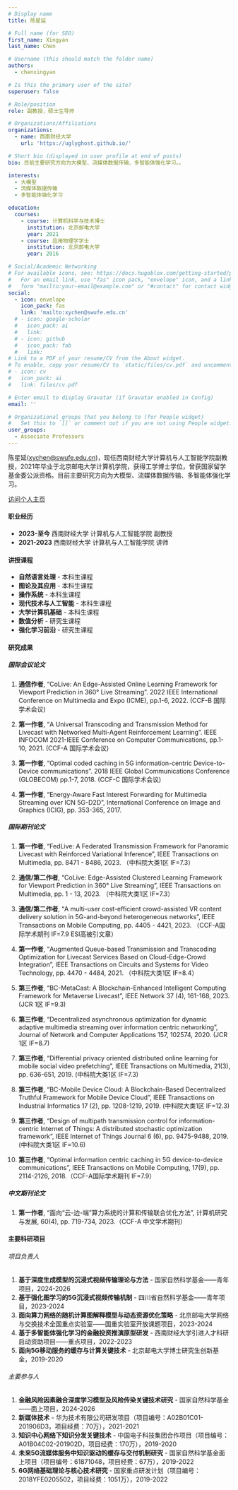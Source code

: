 ```yaml
---
# Display name
title: 陈星延

# Full name (for SEO)
first_name: Xingyan
last_name: Chen

# Username (this should match the folder name)
authors:
  - chenxingyan

# Is this the primary user of the site?
superuser: false

# Role/position
role: 副教授，硕士生导师

# Organizations/Affiliations
organizations:
  - name: 西南财经大学
    url: 'https://uglyghost.github.io/'

# Short bio (displayed in user profile at end of posts)
bio: 目前主要研究方向为大模型、流媒体数据传输、多智能体强化学习。。

interests:
  - 大模型
  - 流媒体数据传输
  - 多智能体强化学习

education:
  courses:
    - course: 计算机科学与技术博士
      institution: 北京邮电大学
      year: 2021
    - course: 应用物理学学士
      institution: 北京邮电大学
      year: 2016

# Social/Academic Networking
# For available icons, see: https://docs.hugoblox.com/getting-started/page-builder/#icons
#   For an email link, use "fas" icon pack, "envelope" icon, and a link in the
#   form "mailto:your-email@example.com" or "#contact" for contact widget.
social:
  - icon: envelope
    icon_pack: fas
    link: 'mailto:xychen@swufe.edu.cn'
  # - icon: google-scholar
  #   icon_pack: ai
  #   link: 
  # - icon: github
  #   icon_pack: fab
  #   link: 
# Link to a PDF of your resume/CV from the About widget.
# To enable, copy your resume/CV to `static/files/cv.pdf` and uncomment the lines below.
# - icon: cv
#   icon_pack: ai
#   link: files/cv.pdf

# Enter email to display Gravatar (if Gravatar enabled in Config)
email: ''

# Organizational groups that you belong to (for People widget)
#   Set this to `[]` or comment out if you are not using People widget.
user_groups:
  - Associate Professors
---
```


陈星延(xychen@swufe.edu.cn)，现任西南财经大学计算机与人工智能学院副教授，2021年毕业于北京邮电大学计算机学院，获得工学博士学位，曾获国家留学基金委公派资格。目前主要研究方向为大模型、流媒体数据传输、多智能体强化学习。


[访问个人主页](https://uglyghost.github.io/)

#### 职业经历
- **2023-至今** 西南财经大学 计算机与人工智能学院 副教授
- **2021-2023** 西南财经大学 计算机与人工智能学院 讲师

#### 讲授课程
- **自然语言处理**  - 本科生课程
- **图论及其应用**  - 本科生课程
- **操作系统**  - 本科生课程
- **现代技术与人工智能**  - 本科生课程
- **大学计算机基础**  - 本科生课程
- **数值分析**  - 研究生课程
- **强化学习前沿**  - 研究生课程





#### 研究成果
##### 国际会议论文

1. **通信作者**, “CoLive: An Edge-Assisted Online Learning Framework for Viewport Prediction in 360° Live Streaming”. 2022 IEEE International Conference on Multimedia and Expo (ICME), pp.1-6, 2022. (CCF-B 国际学术会议)

2. **第一作者**, “A Universal Transcoding and Transmission Method for Livecast with Networked Multi-Agent Reinforcement Learning”. IEEE INFOCOM 2021-IEEE Conference on Computer Communications, pp.1-10, 2021. (CCF-A 国际学术会议)

3. **第一作者**, “Optimal coded caching in 5G information-centric Device-to-Device communications”. 2018 IEEE Global Communications Conference (GLOBECOM) pp.1-7, 2018. (CCF-C 国际学术会议)

4. **第一作者**, “Energy-Aware Fast Interest Forwarding for Multimedia Streaming over ICN 5G-D2D”, International Conference on Image and Graphics (ICIG), pp. 353-365, 2017.

##### 国际期刊论文

1. **第一作者**, “FedLive: A Federated Transmission Framework for Panoramic Livecast with Reinforced Variational Inference”, IEEE Transactions on Multimedia, pp. 8471 - 8486, 2023. （中科院大类1区 IF=7.3）

2. **通信/第二作者**, “CoLive: Edge-Assisted Clustered Learning Framework for Viewport Prediction in 360° Live Streaming”, IEEE Transactions on Multimedia, pp. 1 - 13, 2023. （中科院大类1区 IF=7.3）

3. **通信/第二作者**, “A multi-user cost-efficient crowd-assisted VR content delivery solution in 5G-and-beyond heterogeneous networks”, IEEE Transactions on Mobile Computing, pp. 4405 - 4421, 2023. （CCF-A国际学术期刊 IF=7.9 ESI高被引文章）

4. **第一作者**, “Augmented Queue-based Transmission and Transcoding Optimization for Livecast Services Based on Cloud-Edge-Crowd Integration”, IEEE Transactions on Circuits and Systems for Video Technology, pp. 4470 - 4484, 2021. （中科院大类1区 IF=8.4）

5. **第三作者**, “BC-MetaCast: A Blockchain-Enhanced Intelligent Computing Framework for Metaverse Livecast”, IEEE Network 37 (4), 161-168, 2023. (JCR 1区 IF=9.3)

6. **第三作者**, “Decentralized asynchronous optimization for dynamic adaptive multimedia streaming over information centric networking”, Journal of Network and Computer Applications 157, 102574, 2020. (JCR 1区 IF=8.7)

7. **第三作者**, “Differential privacy oriented distributed online learning for mobile social video prefetching”, IEEE Transactions on Multimedia, 21(3), pp. 636-651, 2019. (中科院大类1区 IF=7.3)

8. **第三作者**, “BC-Mobile Device Cloud: A Blockchain-Based Decentralized Truthful Framework for Mobile Device Cloud”, IEEE Transactions on Industrial Informatics 17 (2), pp. 1208-1219, 2019. (中科院大类1区 IF=12.3)

9. **第三作者**, “Design of multipath transmission control for information-centric Internet of Things: A distributed stochastic optimization framework”, IEEE Internet of Things Journal 6 (6), pp. 9475-9488, 2019. (中科院大类1区 IF=10.6)

10. **第三作者**, “Optimal information centric caching in 5G device-to-device communications”, IEEE Transactions on Mobile Computing, 17(9), pp. 2114-2126, 2018.（CCF-A国际学术期刊 IF=7.9）

##### 中文期刊论文

1. **第一作者**, “面向“云-边-端”算力系统的计算和传输联合优化方法”, 计算机研究与发展, 60(4), pp. 719-734, 2023.（CCF-A 中文学术期刊）







#### 主要科研项目
###### 项目负责人
1. **基于深度生成模型的沉浸式视频传输理论与方法** - 国家自然科学基金——青年项目，2024-2026
2. **基于强化图学习的5G沉浸式视频传输机制** - 四川省自然科学基金——青年项目，2023-2024
3. **面向算力网络的随机计算图解释模型与动态资源优化策略** - 北京邮电大学网络与交换技术全国重点实验室——国重实验室开放课题项目，2023-2024
4. **基于多智能体强化学习的金融投资推演原型研发** - 西南财经大学引进人才科研启动资助项目——重点项目，2022-2023
5. **面向5G移动服务的缓存与计算关键技术** - 北京邮电大学博士研究生创新基金，2019-2020

###### 主要参与人
1. **金融风险因素融合深度学习模型及风险传染关键技术研究** - 国家自然科学基金——面上项目，2024-2026
2. **新媒体技术** - 华为技术有限公司研发项目（项目编号：A02B01C01-201906D3，项目经费：70万），2021-2021
3. **知识中心网络下知识分发关键技术** - 中国电子科技集团合作项目（项目编号：A01B04C02-201902D，项目经费：170万），2019-2020
4. **未来5G流媒体服务中知识驱动的缓存与交付机制研究** - 国家自然科学基金面上项目（项目编号：61871048，项目经费：67万），2019-2022
5. **6G网络基础理论与核心技术研究** - 国家重点研发计划（项目编号：2018YFE0205502，项目经费：1051万），2019-2022